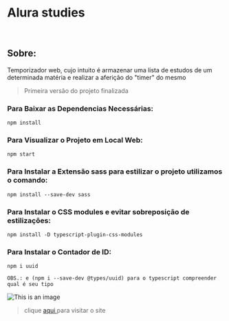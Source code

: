 <h1> Alura studies </h1>

<br>

<h2>Sobre:</h2>
<p>Temporizador web, cujo intuito é armazenar uma lista de estudos de um determinada matéria e realizar a aferição do "timer" do mesmo</p>

>Primeira versão do projeto finalizada

<h3>Para Baixar as Dependencias Necessárias:</h3>

```
npm install
``` 

<h3>Para Visualizar o Projeto em Local Web:</h3>

```
npm start
```

<h3>Para Instalar a Extensão sass para estilizar o projeto utilizamos o comando: </h3>

```
npm install --save-dev sass
```

<h3>Para Instalar o CSS modules e evitar sobreposição de estilizações:</h3>

```
npm install -D typescript-plugin-css-modules
```

<h3>Para Instalar o Contador de ID:</h3>

```
npm i uuid

OBS.: e (npm i --save-dev @types/uuid) para o typescript compreender qual é seu tipo
```

![This is an image](https://myoctocat.com/assets/images/base-octocat.svg)

>clique <a href='https://alura-studies-six-lemon.vercel.app/'> aqui </a> para visitar o site

